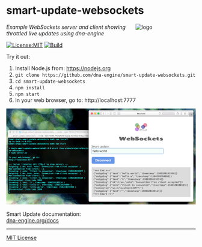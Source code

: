 # smart-update-websockets
<img src=https://dna-engine.org/graphics/dna-logo.png align=right width=160 alt=logo>

_Example WebSockets server and client showing throttled live updates using dna-engine_

[![License:MIT](https://img.shields.io/badge/License-MIT-blue.svg)](https://dna-engine.org/license)
[![Build](https://github.com/dna-engine/smart-update-websockets/actions/workflows/run-spec-on-push.yaml/badge.svg)](https://github.com/dna-engine/smart-update-websockets/actions/workflows/run-spec-on-push.yaml)

Try it out:

1. Install Node.js from: https://nodejs.org
1. `git clone https://github.com/dna-engine/smart-update-websockets.git`
1. `cd smart-update-websockets`
1. `npm install`
1. `npm start`
1. In your web browser, go to: http://localhost:7777

![screenshot](screenshot.png)

Smart Update documentation:<br>
[dna-engine.org/docs](https://dna-engine.org/docs/#event-smart)

---
[MIT License](LICENSE.txt)
